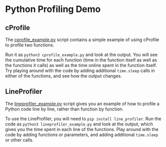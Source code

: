 # Python Profiling Demo

## cProfile

The [cprofile_example.py](https://github.com/Cambridge-ICCS/profiling-workshop/blob/main/python-demo/cprofile_example.py) script contains a simple example of using cProfile to profile two functions.

Run it as `python3 cprofile_example.py` and look at the output. You will see the cumulative time for each function (time in the function itself as well as the functions it calls) as well as the time online spent in the function itself. Try playing around with the code by adding additional `time.sleep` calls in either of the functions, and see how the output changes.

## LineProfiler

The [lineprofiler_example.py](https://github.com/Cambridge-ICCS/profiling-workshop/blob/main/python-demo/lineprofiler_example.py) script gives you an example of how to profile a Python code line by line, rather than function by function.

To use the LineProfiler, you will need to `pip install line_profiler`. Run the code as `python3 lineprofiler_example.py` and look at the output, which gives you the time spent in each line of the functions. Play around with the code by adding functions or parameters, and adding additional `time.sleep` or other calls.
